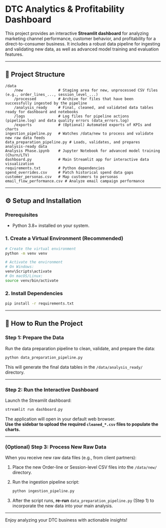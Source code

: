 # DTC Analytics & Profitability Dashboard

This project provides an interactive **Streamlit dashboard** for analyzing marketing channel performance, customer behavior, and profitability for a direct-to-consumer business. It includes a robust data pipeline for ingesting and validating new data, as well as advanced model training and evaluation features.

---

## 📁 Project Structure

```
/data
    /new                # Staging area for new, unprocessed CSV files (e.g., order_lines_..., session_level_...)
    /processed          # Archive for files that have been successfully ingested by the pipeline
    /analysis_ready     # Final, cleaned, and validated data tables ready for dashboard and notebooks
    /logs               # Log files for pipeline actions (pipeline.log) and data quality errors (data_errors.log)
    /exports            # (Optional) Automated exports of KPIs and charts
ingestion_pipeline.py   # Watches /data/new to process and validate new raw data feeds
data_preparation_pipeline.py # Loads, validates, and prepares analysis-ready data
Analysis Phase.ipynb    # Jupyter Notebook for advanced model training (Churn/LTV)
dashboard.py            # Main Streamlit app for interactive data visualization
requirements.txt        # Python dependencies
spend_overrides.csv     # Patch historical spend data gaps
customer_personas.csv   # Map customers to personas
email_flow_performance.csv # Analyze email campaign performance
```

---

## ⚙️ Setup and Installation

### Prerequisites

- Python 3.8+ installed on your system.

### 1. Create a Virtual Environment (Recommended)

```bash
# Create the virtual environment
python -m venv venv

# Activate the environment
# On Windows:
venv\Scripts\activate
# On macOS/Linux:
source venv/bin/activate
```

### 2. Install Dependencies

```bash
pip install -r requirements.txt
```

---

## 🚀 How to Run the Project

### Step 1: Prepare the Data

Run the data preparation pipeline to clean, validate, and prepare the data:

```bash
python data_preparation_pipeline.py
```

This will generate the final data tables in the `/data/analysis_ready/` directory.

---

### Step 2: Run the Interactive Dashboard

Launch the Streamlit dashboard:

```bash
streamlit run dashboard.py
```

The application will open in your default web browser.  
**Use the sidebar to upload the required `cleaned_*.csv` files to populate the charts.**

---

### (Optional) Step 3: Process New Raw Data

When you receive new raw data files (e.g., from client partners):

1. Place the new Order-line or Session-level CSV files into the `/data/new/` directory.
2. Run the ingestion pipeline script:

    ```bash
    python ingestion_pipeline.py
    ```

3. After the script runs, **re-run** `data_preparation_pipeline.py` (Step 1) to incorporate the new data into your main analysis.

---

Enjoy analyzing your DTC business with actionable insights!